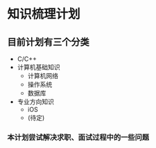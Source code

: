 # 知识梳理计划

## 目前计划有三个分类

+ C/C++
+ 计算机基础知识
  + 计算机网络
  + 操作系统
  + 数据库
+ 专业方向知识
  + iOS
  + (待定)

### 本计划尝试解决求职、面试过程中的一些问题
